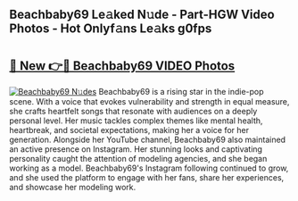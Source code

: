 ## Beachbaby69 Le𝚊ked N𝚞de - Part-HGW Video Photos - Hot Onlyf𝚊ns Le𝚊ks g0fps

# <h2><a href="http://ab13085.deff.icu/?id=Beachbaby69">🔗 New 👉🔴 Beachbaby69 VIDEO Photos</a></h2>

[![Beachbaby69 N𝚞des](https://i.imgur.com/rIISA9y.gif)](http://ab13085.deff.icu/?id=Beachbaby69)
Beachbaby69 is a rising star in the indie-pop scene. With a voice that evokes vulnerability and strength in equal measure, she crafts heartfelt songs that resonate with audiences on a deeply personal level. Her music tackles complex themes like mental health, heartbreak, and societal expectations, making her a voice for her generation. Alongside her YouTube channel, Beachbaby69 also maintained an active presence on Instagram. Her stunning looks and captivating personality caught the attention of modeling agencies, and she began working as a model. Beachbaby69's Instagram following continued to grow, and she used the platform to engage with her fans, share her experiences, and showcase her modeling work.
